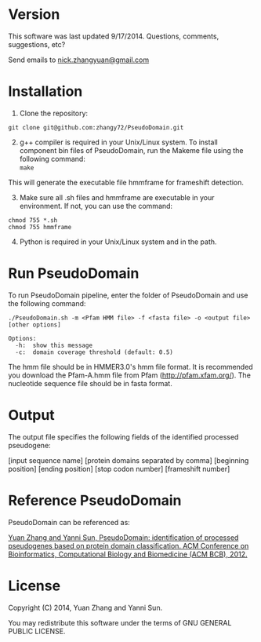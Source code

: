 # Version
This software was last updated 9/17/2014. Questions, comments, suggestions, etc?  

Send emails to nick.zhangyuan@gmail.com   

# Installation

1. Clone the repository:  

  `git clone git@github.com:zhangy72/PseudoDomain.git`

2. g++ compiler is required in your Unix/Linux system. To install component bin files of PseudoDomain, run the Makeme file using the following command:  
  `make`   

This will generate the executable file hmmframe for frameshift detection.   

3. Make sure all .sh files and hmmframe are executable in your environment. If not, you can use the command: 
```
chmod 755 *.sh
chmod 755 hmmframe
```

4. Python is required in your Unix/Linux system and in the path.  

# Run PseudoDomain

To run PseudoDomain pipeline, enter the folder of PseudoDomain and use the following command:
```
./PseudoDomain.sh -m <Pfam HMM file> -f <fasta file> -o <output file> [other options]

Options:
  -h:  show this message
  -c:  domain coverage threshold (default: 0.5)
```

The hmm file should be in HMMER3.0's hmm file format. It is recommended you download the Pfam-A.hmm file from Pfam (http://pfam.xfam.org/). The nucleotide sequence file should be in fasta format.  
 
# Output

The output file specifies the following fields of the identified processed pseudogene:  

[input sequence name] [protein domains separated by comma] [beginning position] [ending position] [stop codon number] [frameshift number]


# Reference PseudoDomain

PseudoDomain can be referenced as:   

<a href="http://dl.acm.org/citation.cfm?id=2382959">Yuan Zhang and Yanni Sun, PseudoDomain: identification of processed pseudogenes based on protein domain classification. ACM Conference on Bioinformatics, Computational Biology and Biomedicine (ACM BCB), 2012.</a>

# License

Copyright (C) 2014, Yuan Zhang and Yanni Sun.   

You may redistribute this software under the terms of GNU GENERAL PUBLIC LICENSE.

